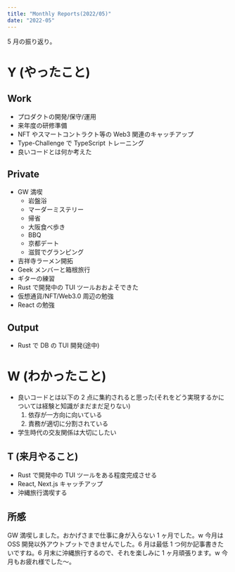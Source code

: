 ```yaml
---
title: "Monthly Reports(2022/05)"
date: "2022-05"
---
```


5 月の振り返り。

# Y (やったこと)

## Work

- プロダクトの開発/保守/運用
- 来年度の研修準備
- NFT やスマートコントラクト等の Web3 関連のキャッチアップ
- Type-Challenge で TypeScript トレーニング
- 良いコードとは何か考えた

## Private

- GW 満喫
  - 岩盤浴
  - マーダーミステリー
  - 帰省
  - 大阪食べ歩き
  - BBQ
  - 京都デート
  - 滋賀でグランピング
- 吉祥寺ラーメン開拓
- Geek メンバーと箱根旅行
- ギターの練習
- Rust で開発中の TUI ツールおおよそできた
- 仮想通貨/NFT/Web3.0 周辺の勉強
- React の勉強

## Output

- Rust で DB の TUI 開発(途中)

# W (わかったこと)

- 良いコードとは以下の 2 点に集約されると思った(それをどう実現するかについては経験と知識がまだまだ足りない)
  1. 依存が一方向に向いている
  2. 責務が適切に分割されている
- 学生時代の交友関係は大切にしたい

## T (来月やること)

- Rust で開発中の TUI ツールをある程度完成させる
- React, Next.js キャッチアップ
- 沖縄旅行満喫する

## 所感

GW 満喫しました。おかげさまで仕事に身が入らない 1 ヶ月でした。w
今月は OSS 開発以外アウトプットできませんでした。6 月は最低 1 つ何か記事書きたいですね。6 月末に沖縄旅行するので、それを楽しみに 1 ヶ月頑張ります。w
今月もお疲れ様でした〜。
